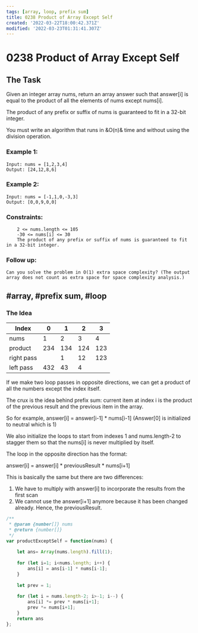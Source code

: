 ```yaml
---
tags: [array, loop, prefix sum]
title: 0238 Product of Array Except Self
created: '2022-03-22T18:00:42.371Z'
modified: '2022-03-23T01:31:41.307Z'
---
```


# 0238 Product of Array Except Self

## The Task

Given an integer array nums, return an array answer such that answer[i] is equal to the product of all the elements of nums except nums[i].

The product of any prefix or suffix of nums is guaranteed to fit in a 32-bit integer.

You must write an algorithm that runs in &O(n)& time and without using the division operation.

### Example 1:
```
Input: nums = [1,2,3,4]
Output: [24,12,8,6]
```
### Example 2:
```
Input: nums = [-1,1,0,-3,3]
Output: [0,0,9,0,0]
```
### Constraints:
```
    2 <= nums.length <= 105
    -30 <= nums[i] <= 30
    The product of any prefix or suffix of nums is guaranteed to fit in a 32-bit integer.
```
### Follow up: 
```
Can you solve the problem in O(1) extra space complexity? (The output array does not count as extra space for space complexity analysis.)
```

## #array, #prefix sum, #loop

### The Idea

|Index      |0    |1    |2    |3    |
|-----------|-----|-----|-----|-----|
|nums       |1    |2    |3    |4    |
|product    |234  |134  |124  |123  |
|right pass |     |1    |12   | 123 |
|left pass  |432  |43   |4    |     |

If we make two loop passes in opposite directions, we can get a product of all the numbers except the index itself.

The crux is the idea behind prefix sum: current item at index i is the product of the previous result and the previous item in the array. 

So for example, answer[i] = answer[i-1] * nums[i-1]
(Answer[0] is initialized to neutral which is 1)

We also initialize the loops to start from indexes 1 and nums.length-2 to stagger them so that the nums[i] is never multiplied by itself. 

The loop in the opposite direction has the format:

answer[i] = answer[i] * previousResult * nums[i+1]

This is basically the same but there are two differences:
1. We have to multiply with answer[i] to incorporate the results from the first scan
2. We cannot use the answer[i+1] anymore because it has been changed already. Hence, the previousResult.

```js
/**
 * @param {number[]} nums
 * @return {number[]}
 */
var productExceptSelf = function(nums) {
    
    let ans= Array(nums.length).fill(1);
    
    for (let i=1; i<nums.length; i++) {
        ans[i] = ans[i-1] * nums[i-1]; 
    }
    
    let prev = 1;
    
    for (let i = nums.length-2; i>-1; i--) {
        ans[i] *= prev * nums[i+1];
        prev *= nums[i+1];
    }
    return ans
};
```




